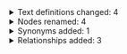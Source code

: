 <details>
<summary>Text definitions changed: 4</summary>

| Term | Old Text Definition | New Text Definition |
----|----|----|
| Increased level of homocystine in blood (HP:0002160) | An increased concentration of homocystine in the blood. |                  An increase in the level of homocystine in blood. |
| Decreased level of uric acid in blood (HP:0003537) | An abnormally low level of uric acid in the blood. |                  A decrease in the level of uric acid in blood. |
| Decreased level of phosphate in blood (HP:0002148) | An abnormally decreased phosphate concentration in the blood. |                  A decrease in the level of phosphate in blood. |
| Decreased level of O-octadecenoylcarnitine in blood (HP:0035033) | Concentration of octadecenoylcarnitine (C18:1 acylcarnitine) in the blood circulation below the lower limit of normal. |                  A decrease in the level of O-octadecenoylcarnitine in blood. |

</details>

<details>
<summary>Nodes renamed: 4</summary>

| ID | Old Label | New Label |
----|----|----|
| HP:0002160 | Hyperhomocystinemia | Increased level of homocystine in blood |
| HP:0002148 | Hypophosphatemia | Decreased level of phosphate in blood |
| HP:0003537 | Hypouricemia | Decreased level of uric acid in blood |
| HP:0035033 | Reduced circulating octadecenoylcarnitine concentration | Decreased level of O-octadecenoylcarnitine in blood |

</details>

<details>
<summary>Synonyms added: 1</summary>

| Term | New Synonym | Predicate |
----|----|----|
| Increased level of homocystine in blood (HP:0002160) | increased level of homocystine in blood | oio:hasExactSynonym |

</details>

<details>
<summary>Relationships added: 3</summary>

| Subject | Predicate | Object|
----|----|----|
| Increased level of homocystine in blood (HP:0002160) | subClassOf (rdfs:subClassOf) |                Acidosis (HP:0001941) |
| Increased level of homocystine in blood (HP:0002160) | subClassOf (rdfs:subClassOf) |                Azotemia (HP:0002157) |
| Increased level of homocystine in blood (HP:0002160) | subClassOf (rdfs:subClassOf) |                Alkalosis (HP:0001948) |

</details>

